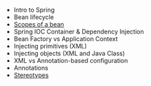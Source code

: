 - Intro to Spring
- Bean lifecycle
- [Scopes of a bean](https://github.com/LiquidPlummer/SprintBeanSpotTrainingLessonPlan/blob/main/Scopes.md)
- Spring IOC Container & Dependency Injection
- Bean Factory vs Application Context
- Injecting primitives (XML)
- Injecting objects (XML and Java Class)
- XML vs Annotation-based configuration
- Annotations
- [Stereotypes](https://github.com/LiquidPlummer/SprintBeanSpotTrainingLessonPlan/blob/main/Stereotypes.md)
